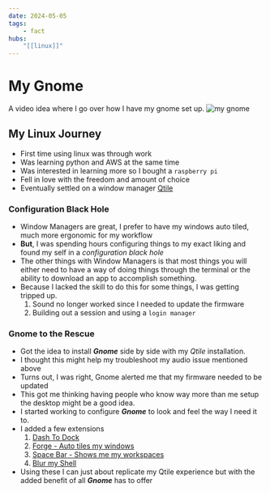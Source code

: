 ```yaml
---
date: 2024-05-05
tags:
    - fact
hubs:
    "[[linux]]"
---
```

#  My Gnome

A video idea where I go over how I have my gnome set up.
![my gnome](../images/Screenshot%20from%202024-05-05%2022-05-51.png)

## My Linux Journey
- First time using linux was through work
- Was learning python and AWS at the same time
- Was interested in learning more so I bought a `raspberry pi`
- Fell in love with the freedom and amount of choice
- Eventually settled on a window manager [Qtile](https://docs.qtile.org/en/stable/)

### Configuration Black Hole
- Window Managers are great, I prefer to have my windows auto tiled, much more ergonomic for my workflow
- **But**, I was spending hours configuring things to my exact liking and found my self in a *configuration black hole*
- The other things with Window Managers is that most things you will either need to have a way of doing things through the terminal or the ability to download an app to accomplish something.
- Because I lacked the skill to do this for some things, I was getting tripped up.
    1. Sound no longer worked since I needed to update the firmware
    2. Building out a session and using a `login manager`

### Gnome to the Rescue
- Got the idea to install ***Gnome*** side by side with my *Qtile* installation.
- I thought this might help my troubleshoot my audio issue mentioned above
- Turns out, I was right, Gnome alerted me that my firmware needed to be updated
- This got me thinking having people who know way more than me setup the desktop might be a good idea.
- I started working to configure ***Gnome*** to look and feel the way I need it to.
- I added a few extensions
    1. [Dash To Dock](https://extensions.gnome.org/extension/307/dash-to-dock/) 
    2. [Forge - Auto tiles my windows](https://extensions.gnome.org/extension/4481/forge/) 
    3. [Space Bar - Shows me my workspaces](https://extensions.gnome.org/extension/5090/space-bar/) 
    4. [Blur my Shell](https://extensions.gnome.org/extension/3193/blur-my-shell/) 
- Using these I can just about replicate my Qtile experience but with the added benefit of all ***Gnome*** has to offer
